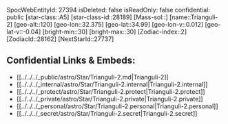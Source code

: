 ﻿---
location: [34.99,-32.375,120]
type: Star
tags:
- astro/Star

---
SpocWebEntityId: 27394
isDeleted: false
isReadOnly: false
confidential: public
[star-class::A5]
[star-class-id::28189]
[Mass-sol::]
[name::Trianguli-2]
[geo-alt::120]
[geo-lon::32.375]
[geo-lat::34.99]
[geo-lon-v::0.012]
[geo-lat-v::-0.04]
[bright-min::30]
[bright-max::30]
[Zodiac-index::2]
[ZodiacId::28162]
[NextStarId::27737]



## Confidential Links & Embeds: 
- [[../../../_public/astro/Star/Trianguli-2.md|Trianguli-2]] 
- [[../../../_internal/astro/Star/Trianguli-2.internal|Trianguli-2.internal]] 
- [[../../../_protect/astro/Star/Trianguli-2.protect|Trianguli-2.protect]] 
- [[../../../_private/astro/Star/Trianguli-2.private|Trianguli-2.private]] 
- [[../../../_personal/astro/Star/Trianguli-2.personal|Trianguli-2.personal]] 
- [[../../../_secret/astro/Star/Trianguli-2.secret|Trianguli-2.secret]] 
